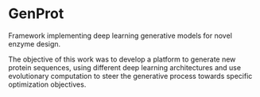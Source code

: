 # GenProt

Framework implementing deep learning generative models for novel enzyme design.


The objective of this work was to develop a platform to generate new protein sequences, using different deep learning architectures and use evolutionary computation to steer the generative process towards specific optimization objectives. 
